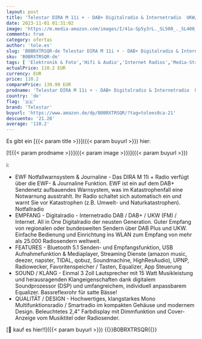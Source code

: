 ```yaml
---
layout: post
title: 'Telestar DIRA M 11i + - DAB+ Digitalradio & Internetradio  UKW/FM/DAB/DAB+ / Internet  WLAN  Mono Radio  EWF Notfallwarnsystem  USB Aufnahmefunktion  Bluetooth  Streamingdienste  schwarz'
date: 2023-11-01 01:31:02
image: 'https://m.media-amazon.com/images/I/41a-Sp5y3rL._SL500_._SL400_.jpg'
comments: true
category: ofertas
author: 'tole.es'
slug: 'B0BRXTRSQR-de Telestar DIRA M 11i + - DAB+ Digitalradio & Internetradio...'
sku: 'B0BRXTRSQR-de'
tags: [ 'Elektronik & Foto','Hifi & Audio','Internet Radios','Media-Streaming','telestar','🇩🇪', ]
actualPrice: 110.2 EUR
currency: EUR
price: 110.2
comparePrice: 139.99 EUR
prodname: 'Telestar DIRA M 11i + - DAB+ Digitalradio & Internetradio  UKW/FM/DAB/DAB+ / Internet  WLAN  Mono Radio  EWF Notfallwarnsystem  USB Aufnahmefunktion  Bluetooth  Streamingdienste  schwarz'
country: 'de'
flag: '🇩🇪'
brand: 'Telestar'
buyurl: 'https://www.amazon.de/dp/B0BRXTRSQR/?tag=tolees0ca-21'
descuento: '21.28'
average: '110.2'
---
```


Es gibt ein [{{< param title >}}]({{< param buyurl >}}) hier:

[![{{< param prodname >}}]({{< param image >}})]({{< param buyurl >}})

ℹ️:

- EWF Notfallwarnsystem & Journaline - Das DIRA M 11i + Radio verfügt über die EWF- & Journaline Funktion. EWF ist ein auf dem DAB+ Sendenetz aufbauendes Warnsystem, was im Katastrophenfall eine Notwarnung ausstrahlt. Ihr Radio schaltet sich automatisch ein und warnt Sie vor Katastrophen (z.B. Umwelt- und Naturkatastrophen). Notfallradio
- EMPFANG - Digitalradio - Internetradio DAB / DAB+ / UKW (FM) / Internet. All in One Digitalradio der neusten Generation. Guter Empfang von regionalen oder bundesweiten Sendern über DAB Plus und UKW. Einfache Bedienung und Einrichtung ins WLAN zum Empfang von mehr als 25.000 Radiosendern weltweit.
- FEATURES - Bluetooth 5.1 Senden- und Empfangsfunktion, USB Aufnahmefunktion & Mediaplayer, Streaming Dienste (amazon music, deezer, napster, TIDAL, qobuz, Soundmachine, HighResAudio), UPNP, Radiowecker, Favoritenspeicher / Tasten, Equalizer, App Steuerung
- SOUND / KLANG - Einmal 3 Zoll Lautsprecher mit 15 Watt Musikleistung und herausragenden Klangeigenschaften dank digitalem Soundprozessor (DSP) und umfangreichem, individuell anpassbarem Equalizer. Bassreflexrohr für satte Bässe!
- QUALITÄT / DESIGN - Hochwertiges, klangstarkes Mono Multifunktionsradio / Smartradio im kompakten Gehäuse und modernem Design. Beleuchtetes 2,4" Farbdisplay mit Dimmfunktion und Cover-Anzeige vom Musiktitel oder Radiosender.

[🛒 kauf es hier!!]({{< param buyurl >}})
{{<world>}}B0BRXTRSQR{{</world>}}
